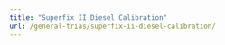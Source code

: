 ```yaml
---
title: "Superfix II Diesel Calibration"
url: /general-trias/superfix-ii-diesel-calibration/
---
```

